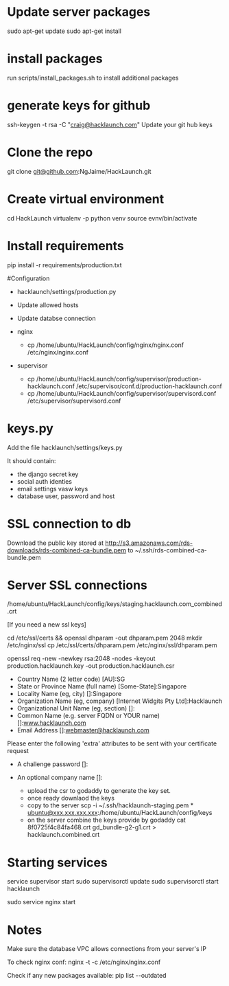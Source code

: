 
# Update server packages

sudo apt-get update
sudo apt-get install

# install packages

run scripts/install_packages.sh to install additional packages

# generate keys for github

ssh-keygen -t rsa -C "craig@hacklaunch.com"
Update your git hub keys

# Clone the repo

git clone git@github.com:NgJaime/HackLaunch.git

# Create virtual environment

cd HackLaunch
virtualenv -p python venv
source evnv/bin/activate

# Install requirements

pip install -r requirements/production.txt


#Configuration

  * hacklaunch/settings/production.py
  * Update allowed hosts
  * Update databse connection

  * nginx
	* cp /home/ubuntu/HackLaunch/config/nginx/nginx.conf /etc/nginx/nginx.conf

  * supervisor
    * cp /home/ubuntu/HackLaunch/config/supervisor/production-hacklaunch.conf /etc/supervisor/conf.d/production-hacklaunch.conf
    * cp /home/ubuntu/HackLaunch/config/supervisor/supervisord.conf /etc/supervisor/supervisord.conf

# keys.py
Add the file hacklaunch/settings/keys.py

It should contain:
  * the django secret key
  * social auth identies
  * email settings
vasw keys
  * database user, password and host


# SSL connection to db
Download the public key stored at http://s3.amazonaws.com/rds-downloads/rds-combined-ca-bundle.pem to ~/.ssh/rds-combined-ca-bundle.pem


# Server SSL connections

/home/ubuntu/HackLaunch/config/keys/staging.hacklaunch.com_combined.crt

[If you need a new ssl keys]

cd /etc/ssl/certs && openssl dhparam -out dhparam.pem 2048
mkdir /etc/nginx/ssl
cp /etc/ssl/certs/dhparam.pem /etc/nginx/ssl/dhparam.pem

openssl req -new -newkey rsa:2048 -nodes -keyout production.hacklaunch.key -out production.hacklaunch.csr

- Country Name (2 letter code) [AU]:SG
- State or Province Name (full name) [Some-State]:Singapore
- Locality Name (eg, city) []:Singapore
- Organization Name (eg, company) [Internet Widgits Pty Ltd]:Hacklaunch
- Organizational Unit Name (eg, section) []:
- Common Name (e.g. server FQDN or YOUR name) []:www.hacklaunch.com
- Email Address []:webmaster@hacklaunch.com

Please enter the following 'extra' attributes
to be sent with your certificate request
- A challenge password []:
- An optional company name []:

  * upload the csr to godaddy to generate the key set. 
  * once ready downlaod the keys
  * copy to the server scp -i ~/.ssh/hacklaunch-staging.pem * ubuntu@xxx.xxx.xxx.xxx:/home/ubuntu/HackLaunch/config/keys
  * on the server combine the keys provide by godaddy
	cat 8f0725f4c84fa468.crt gd_bundle-g2-g1.crt > hacklaunch.combined.crt

# Starting services
service supervisor start
sudo supervisorctl update
sudo supervisorctl start hacklaunch

sudo service nginx start

# Notes
Make sure the database VPC allows connections from your server's IP

To check nginx conf: nginx -t -c /etc/nginx/nginx.conf

Check if any new packages available: pip list --outdated

